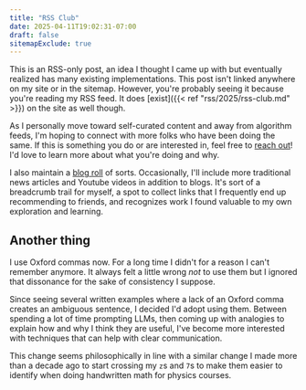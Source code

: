 ```yaml
---
title: "RSS Club"
date: 2025-04-11T19:02:31-07:00
draft: false
sitemapExclude: true
---
```


This is an RSS-only post, an idea I thought I came up with but eventually realized has many existing implementations.
This post isn't linked anywhere on my site or in the sitemap.
However, you're probably seeing it because you're reading my RSS feed.
It does [exist]({{< ref "rss/2025/rss-club.md" >}}) on the site as well though.

As I personally move toward self-curated content and away from algorithm feeds, I'm hoping to connect with more folks who have been doing the same.
If this is something you do or are interested in, feel free to [reach out](mailto:dcorin6@gmail.com)!
I'd love to learn more about what you're doing and why.

I also maintain a [blog roll](/feeds/curated/) of sorts.
Occasionally, I'll include more traditional news articles and Youtube videos in addition to blogs.
It's sort of a breadcrumb trail for myself, a spot to collect links that I frequently end up recommending to friends, and recognizes work I found valuable to my own exploration and learning.

## Another thing

I use Oxford commas now.
For a long time I didn't for a reason I can't remember anymore.
It always felt a little wrong _not_ to use them but I ignored that dissonance for the sake of consistency I suppose.

Since seeing several written examples where a lack of an Oxford comma creates an ambiguous sentence, I decided I'd adopt using them.
Between spending a lot of time prompting LLMs, then coming up with analogies to explain how and why I think they are useful, I've become more interested with techniques that can help with clear communication.

This change seems philosophically in line with a similar change I made more than a decade ago to start crossing my `z`s and `7`s to make them easier to identify when doing handwritten math for physics courses.
